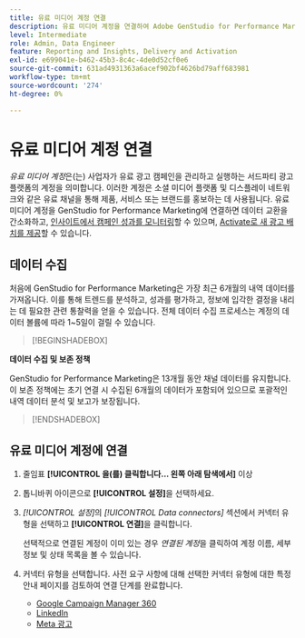 ```yaml
---
title: 유료 미디어 계정 연결
description: 유료 미디어 계정을 연결하여 Adobe GenStudio for Performance Marketing으로 광고 및 미디어를 활성화하고 모니터링합니다.
level: Intermediate
role: Admin, Data Engineer
feature: Reporting and Insights, Delivery and Activation
exl-id: e699041e-b462-45b3-8c4c-4de0d52cf0e6
source-git-commit: 631ad4931363a6acef902bf4626bd79aff683981
workflow-type: tm+mt
source-wordcount: '274'
ht-degree: 0%

---
```


# 유료 미디어 계정 연결

_유료 미디어 계정_&#x200B;은(는) 사업자가 유료 광고 캠페인을 관리하고 실행하는 서드파티 광고 플랫폼의 계정을 의미합니다. 이러한 계정은 소셜 미디어 플랫폼 및 디스플레이 네트워크와 같은 유료 채널을 통해 제품, 서비스 또는 브랜드를 홍보하는 데 사용됩니다. 유료 미디어 계정을 GenStudio for Performance Marketing에 연결하면 데이터 교환을 간소화하고, [인사이트에서 캠페인 성과를 모니터링](/help/user-guide/insights/overview.md)할 수 있으며, [Activate로 새 광고 배치를 제공](/help/user-guide/activation/overview.md)할 수 있습니다.

## 데이터 수집

처음에 GenStudio for Performance Marketing은 가장 최근 6개월의 내역 데이터를 가져옵니다. 이를 통해 트렌드를 분석하고, 성과를 평가하고, 정보에 입각한 결정을 내리는 데 필요한 관련 통찰력을 얻을 수 있습니다. 전체 데이터 수집 프로세스는 계정의 데이터 볼륨에 따라 1~5일이 걸릴 수 있습니다.

>[!BEGINSHADEBOX]

**데이터 수집 및 보존 정책**

GenStudio for Performance Marketing은 13개월 동안 채널 데이터를 유지합니다. 이 보존 정책에는 초기 연결 시 수집된 6개월의 데이터가 포함되어 있으므로 포괄적인 내역 데이터 분석 및 보고가 보장됩니다.

>[!ENDSHADEBOX]


## 유료 미디어 계정에 연결

1. 줄임표 **[!UICONTROL 을(를) 클릭합니다... 왼쪽 아래 탐색에서]** 이상

1. 톱니바퀴 아이콘으로 **[!UICONTROL 설정]**&#x200B;을 선택하세요.

1. _[!UICONTROL 설정]_&#x200B;의 _[!UICONTROL Data connectors]_ 섹션에서 커넥터 유형을 선택하고 **[!UICONTROL 연결]**&#x200B;을 클릭합니다.

   선택적으로 연결된 계정이 이미 있는 경우 _연결된 계정_&#x200B;을 클릭하여 계정 이름, 세부 정보 및 상태 목록을 볼 수 있습니다.

1. 커넥터 유형을 선택합니다. 사전 요구 사항에 대해 선택한 커넥터 유형에 대한 특정 안내 페이지를 검토하여 연결 단계를 완료합니다.

   - [Google Campaign Manager 360](google-cm360.md)
   - [LinkedIn](linkedin-ads.md)
   - [Meta 광고](meta-ads.md)
